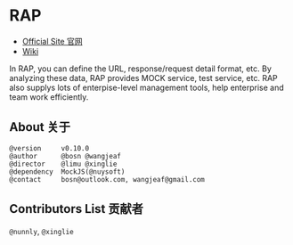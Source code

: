 
# RAP

* [Official Site 官网](http://thx.github.io/RAP)
* [Wiki](http://github.com/thx/RAP/wiki)

In RAP, you can define the URL, response/request detail format, etc. By analyzing these data, RAP provides MOCK service, test service, etc. RAP also supplys lots of enterpise-level management tools, help enterprise and team work efficiently.
 
## About 关于

    @version     v0.10.0
    @author      @bosn @wangjeaf
    @director    @limu @xinglie
    @dependency  MockJS(@nuysoft)
    @contact     bosn@outlook.com, wangjeaf@gmail.com
    
## Contributors List 贡献者

`@nunnly`, `@xinglie`

